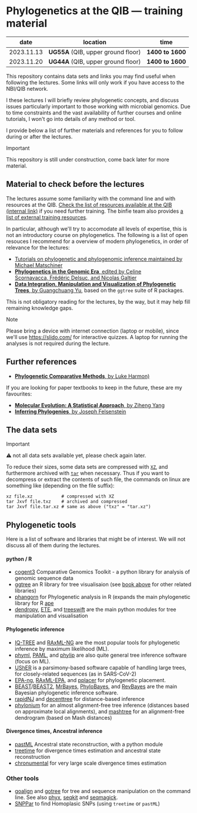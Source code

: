 # Phylogenetics at the QIB &mdash; training material

|date       |         location                    | time             |
|    ----   |           ----                      | ----             |
|2023.11.13 | **UG55A** (QIB, upper ground floor) | **1400 to 1600** |
|2023.11.20 | **UG44A** (QIB, upper ground floor) | **1400 to 1600** |

This repository contains data sets and links you may find useful when following the lectures. 
Some links will only work if you have access to the NBI/QIB network.

I these lectures I will briefly review phylogenetic concepts, and discuss issues particularly important to those working
with microbial genomics.
Due to time constraints and the vast availability of further courses and online tutorials, I won't go into details of
any method or tool. 

I provide below a list of further materials and references for you to follow during or after the lectures. 

> [!IMPORTANT]  
> This repository is still under construction, come back later for more material. 

## Material to check before the lectures

The lectures assume some familiarity with the command line and with resources at the QIB. 
[Check the list of resources available at the QIB (internal link)](https://quadram-institute.atlassian.net/servicedesk/customer/portal/3/article/10059964?src=1311561195)
if you need further training. The binfie team also provides [a list of external training resources](https://quadram-institute.atlassian.net/servicedesk/customer/portal/3/article/6455523).

In particular, although we'll try to accomodate all levels of expertise, this is not an introductory course on phylogenetics. 
The following is a list of open resouces I recommend for a overview of modern phylogenetics, in order of relevance for
the lectures:

* [Tutorials on phylogenetic and phylogenomic inference maintained by Michael Matschiner](https://github.com/mmatschiner/tutorials)
* [**Phylogenetics in the Genomic Era**, edited by Celine Scornavacca, Frédéric Delsuc, and Nicolas Galtier](https://hal.science/hal-02535070v3)
* [**Data Integration, Manipulation and Visualization of Phylogenetic Trees**, by Guangchuang Yu](https://yulab-smu.top/treedata-book/), based on the `ggtree` suite of R packages.

This is not obligatory reading for the lectures, by the way, but it may help fill remaining knowledge gaps. 

> [!NOTE]
> Please bring a device with internet connection (laptop or mobile), since we'll use https://slido.com/ for interactive
> quizzes. A laptop for running the analyses is not required during the lecture.

## Further references

* [**Phylogenetic Comparative Methods**, by Luke Harmon)](https://lukejharmon.github.io/pcm/)

If you are looking for paper textbooks to keep in the future, these are my favourites:

* [**Molecular Evolution: A Statistical Approach**, by Ziheng Yang](http://abacus.gene.ucl.ac.uk/MESA/)
* [**Inferring Phylogenies**, by Joseph Felsenstein](https://global.oup.com/academic/product/inferring-phylogenies-9780878931774)


## The data sets

> [!IMPORTANT]  
> :warning: not all data sets available yet, please check again later.

To reduce their sizes, some data sets are compressed with [`XZ`](https://tukaani.org/xz/), and furthermore archived with
[`tar`](https://en.wikipedia.org/wiki/Tar_(computing)) when necessary. Thus if you want to decompress or extract the
contents of such file, the commands on linux are something like (depending on the file suffix):

```console
xz file.xz           # compressed with XZ
tar Jxvf file.txz    # archived and compressed 
tar Jxvf file.tar.xz # same as above ("txz" = "tar.xz")
```

## Phylogenetic tools

Here is a list of software and libraries that might be of interest. We will not discuss all of them during the lectures.

#### python / R

* [cogent3](https://github.com/cogent3/cogent3) Comparative Genomics Toolkit - a python library for analysis of genomic sequence data
* [ggtree](https://bioconductor.org/packages/release/bioc/html/ggtree.html) an R library for tree visualisaion (see
  [book above](https://yulab-smu.top/treedata-book/) for other related libraries)
* [phangorn](https://github.com/KlausVigo/phangorn) for Phylogenetic analysis in R (expands the main phylogenetic library for R 
  [ape](https://github.com/emmanuelparadis/ape)
* [dendropy](https://dendropy.org/), [ETE](https://github.com/etetoolkit/ete), and
  [treeswift](https://github.com/niemasd/TreeSwift) are the main python modules for tree manipulation and visualisation

#### Phylogenetic inference 

* [IQ-TREE](http://www.iqtree.org/) and [RAxML-NG](https://github.com/amkozlov/raxml-ng) are the most popular tools for
  phylogenetic inference by maximum likelihood (ML).
* [phyml](https://github.com/stephaneguindon/phyml), [PAML](http://abacus.gene.ucl.ac.uk/software/paml.html), and
  [phylip](https://phylipweb.github.io/phylip/) are also quite general tree inference software (focus on ML).
* [UShER](https://usher-wiki.readthedocs.io/en/latest/index.html) is a parsimony-based software capable of handling
  large trees, for closely-related sequences (as in SARS-CoV-2)
* [EPA-ng](https://github.com/Pbdas/epa-ng), [RAxML-EPA](http://sco.h-its.org/exelixis/web/software/epa/index.html), and 
  [pplacer](http://matsen.fhcrc.org/pplacer/) for phylogenetic placement.
* [BEAST](https://beast.community/)/[BEAST2](https://www.beast2.org/), [MrBayes](https://nbisweden.github.io/MrBayes/), [PhyloBayes](https://pbil.univ-lyon1.fr/software/phylobayes/),
  and [RevBayes](https://revbayes.github.io/) are the main Bayesian phylogenetic inference software.
* [rapidNJ](https://github.com/somme89/rapidNJ) and [decenttree](https://github.com/iqtree/decenttree) for
  distance-based inference
* [phylonium](https://github.com/EvolBioInf/phylonium) for an almost alignment-free tree inference (distances based on
  approximate local alignments), and [mashtree](https://github.com/lskatz/mashtree) for an alignment-free dendrogram
  (based on Mash distances)

#### Divergence times, Ancestral inference

* [pastML](https://github.com/evolbioinfo/pastml) Ancestral state reconstruction, with a python module
* [treetime](https://github.com/neherlab/treetime) for divergence times estimation and ancestral state reconstruction
* [chronumental](https://github.com/theosanderson/chronumental) for very large scale divergence times estimation

### Other tools

* [goalign](https://github.com/evolbioinfo/goalign) and [gotree](https://github.com/evolbioinfo/gotree) for tree and sequence manipulation on the command line. 
  See also [phyx](https://github.com/FePhyFoFum/phyx), [seqkit](https://bioinf.shenwei.me/seqkit/) and [seqmagick](https://github.com/fhcrc/seqmagick).  
* [SNPPar](https://github.com/d-j-e/SNPPar) to find Homoplasic SNPs (using `treetime` or `pastML`)


